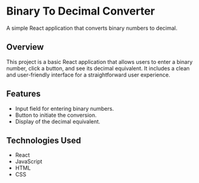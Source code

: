 # Binary To Decimal Converter

A simple React application that converts binary numbers to decimal.

## Overview

This project is a basic React application that allows users to enter a binary number, click a button, and see its decimal equivalent. It includes a clean and user-friendly interface for a straightforward user experience.

## Features

- Input field for entering binary numbers.
- Button to initiate the conversion.
- Display of the decimal equivalent.

## Technologies Used

- React
- JavaScript
- HTML
- CSS
